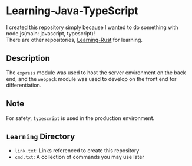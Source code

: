 # Learning-Java-TypeScript

I created this repository simply because I wanted to do something with node.js(main: javascript, typescript)!  
There are other repositories, [Learning-Rust](https://github.com/bella2391/Learning-Rust) for learning.  

## Description

The `express` module was used to host the server environment on the back end, and the `webpack` module was used to develop on the front end for differentiation.

## Note

For safety, `typescript` is used in the production environment.

## `Learning` Directory

- `link.txt`:
 Links referenced to create this repository
- `cmd.txt`:
 A collection of commands you may use later

